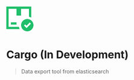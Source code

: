 ![cargo](https://github.com/maitray16/Cargo/blob/master/services/cargo_ui/public/package-72.png)

# Cargo (In Development)
> Data export tool from elasticsearch
